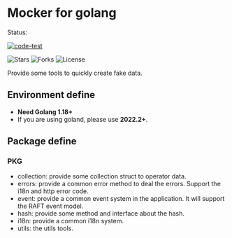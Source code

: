 # Mocker for golang
Status:

[![code-test](https://github.com/Uberate/mockers/actions/workflows/code-test.yml/badge.svg)](https://github.com/Uberate/mockers/actions/workflows/code-test.yml)

![Stars](https://img.shields.io/github/stars/Uberate/mockers?label=Stars)
![Forks](https://img.shields.io/github/forks/Uberate/mockers?label=Forks)
![License](https://img.shields.io/github/license/Uberate/mockers?label=LICENSE)

Provide some tools to quickly create fake data.

## Environment define

- **Need Golang 1.18+**
- If you are using goland, please use **2022.2+**.

## Package define
### PKG
- collection: provide some collection struct to operator data.
- errors: provide a common error method to deal the errors. Support the i18n and http error code.
- event: provide a common event system in the application. It will support the RAFT event model.
- hash: provide some method and interface about the hash.
- i18n: provide a common i18n system.
- utils: the utils tools.